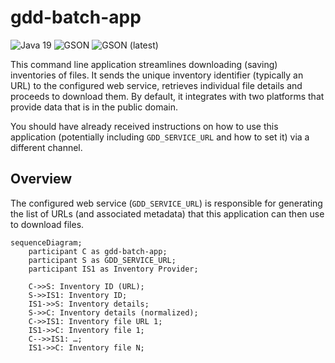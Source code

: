 # gdd-batch-app

![Java 19](https://img.shields.io/badge/Java-19-lightgrey)
![GSON](https://img.shields.io/badge/GSON-v2.10.1-informational)
![GSON (latest)](https://img.shields.io/maven-central/v/com.google.code.gson/gson?label=latest)

This command line application streamlines downloading (saving) inventories of files. It sends the unique inventory identifier (typically an URL) to the configured web service, retrieves individual file details and proceeds to download them. By default, it integrates with two platforms that provide data that is in the public domain.

You should have already received instructions on how to use this application (potentially including `GDD_SERVICE_URL` and how to set it) via a different channel.

## Overview

The configured web service (`GDD_SERVICE_URL`) is responsible for generating the list of URLs (and associated metadata) that this application can then use to download files.

```mermaid
sequenceDiagram;
    participant C as gdd-batch-app;
    participant S as GDD_SERVICE_URL;
    participant IS1 as Inventory Provider;

    C->>S: Inventory ID (URL);
    S->>IS1: Inventory ID;
    IS1->>S: Inventory details;
    S->>C: Inventory details (normalized);
    C->>IS1: Inventory file URL 1;
    IS1->>C: Inventory file 1;
    C-->>IS1: …;
    IS1->>C: Inventory file N;
```
